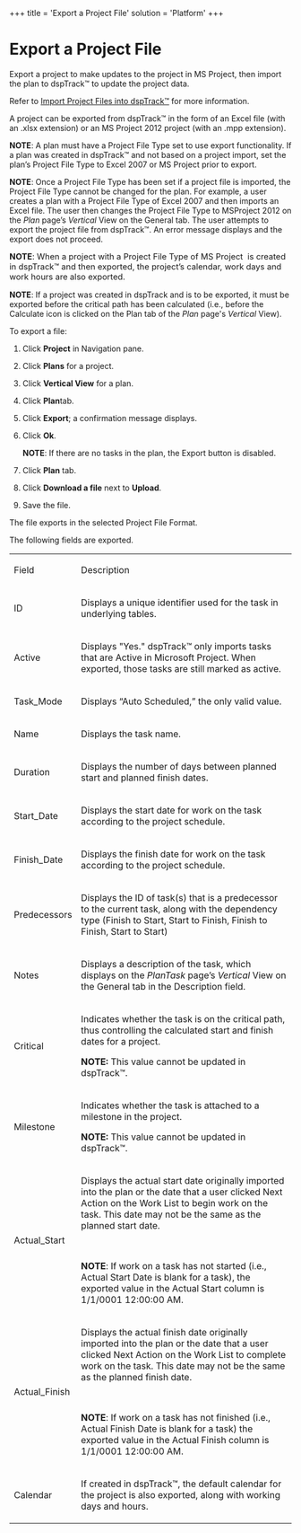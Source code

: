 +++
title = 'Export a Project File'
solution = 'Platform'
+++

# Export a Project File

Export a project to make updates to the project in MS Project, then
import the plan to dspTrack™ to update the project data.

Refer to [Import Project Files into
dspTrack™](Import_Project_Files_into_dspTrack.htm) for more
information.

A project can be exported from dspTrack™ in the form of an Excel file
(with an .xlsx extension) or an MS Project 2012 project (with an .mpp
extension).

**NOTE**: A plan must have a Project File Type set to use export
functionality. If a plan was created in dspTrack™ and not based on a
project import, set the plan’s Project File Type to Excel 2007 or MS
Project prior to export.

**NOTE**: Once a Project File Type has been set if a project file is
imported, the Project File Type cannot be changed for the plan. For
example, a user creates a plan with a Project File Type of Excel 2007
and then imports an Excel file. The user then changes the Project File
Type to MSProject 2012 on the *Plan* page’s *Vertical* View on the
General tab. The user attempts to export the project file from
dspTrack™. An error message displays and the export does not proceed.

<span style="font-size: 11.0pt;">**NOTE**: When a project with a Project
File Type of MS Project
</span><span> </span><span style="font-size: 11.0pt;">is created in
dspTrack™ and then exported, the project’s calendar, work days and work
hours are also exported.</span><span> </span>

<span style="font-weight: bold;">NOTE</span>: If a project was created
in dspTrack and is to be exported, it must be exported before the
critical path has been calculated (i.e., before the Calculate icon is
clicked on the Plan tab of the
<span style="font-style: italic;">Plan</span> page's
<span style="font-style: italic;">Vertical</span> View).

To export a file:

1.  Click **Project** in Navigation pane.

2.  Click <span style="font-weight: bold;">Plans</span> for a project.

3.  Click **Vertical View** for a plan.

4.  Click <span style="font-weight: bold;">Plan</span>tab.

5.  Click **Export**; a confirmation message displays.

6.  Click **Ok**.
    
    <span style="font-weight: bold;">NOTE</span>: If there are no tasks
    in the plan, the Export button is disabled.

7.  Click <span style="font-weight: bold;">Plan</span> tab.

8.  Click **Download a file** next to
    <span style="font-weight: bold;">Upload</span>.

9.  Save the file.

The file exports in the selected Project File Format.

The following fields are exported.

<table>
<tbody>
<tr class="odd">
<td><p>Field</p></td>
<td><p>Description</p></td>
</tr>
<tr class="even">
<td><p>ID</p></td>
<td><p>Displays a unique identifier used for the task in underlying tables.</p></td>
</tr>
<tr class="odd">
<td><p>Active</p></td>
<td><p>Displays &quot;Yes.&quot; dspTrack™ only imports tasks that are Active in Microsoft Project. When exported, those tasks are still marked as active.</p></td>
</tr>
<tr class="even">
<td><p>Task_Mode</p></td>
<td><p>Displays “Auto Scheduled,” the only valid value.</p></td>
</tr>
<tr class="odd">
<td><p>Name</p></td>
<td><p>Displays the task name.</p></td>
</tr>
<tr class="even">
<td><p>Duration</p></td>
<td><p>Displays the number of days between planned start and planned finish dates.</p></td>
</tr>
<tr class="odd">
<td><p>Start_Date</p></td>
<td><p>Displays the start date for work on the task according to the project schedule.</p></td>
</tr>
<tr class="even">
<td><p>Finish_Date</p></td>
<td><p>Displays the finish date for work on the task according to the project schedule.</p></td>
</tr>
<tr class="odd">
<td><p>Predecessors</p></td>
<td><p>Displays the ID of task(s) that is a predecessor to the current task, along with the dependency type (Finish to Start, Start to Finish, Finish to Finish, Start to Start)</p></td>
</tr>
<tr class="even">
<td><p>Notes</p></td>
<td><p>Displays a description of the task, which displays on the <em>PlanTask</em> page’s <em>Vertical</em> View on the General tab in the Description field.</p></td>
</tr>
<tr class="odd">
<td><p>Critical</p></td>
<td><p>Indicates whether the task is on the critical path, thus controlling the calculated start and finish dates for a project.</p>
<p><strong>NOTE:</strong> This value cannot be updated in dspTrack™.</p></td>
</tr>
<tr class="even">
<td><p>Milestone</p></td>
<td><p>Indicates whether the task is attached to a milestone in the project.</p>
<p><strong>NOTE:</strong> This value cannot be updated in dspTrack™.</p></td>
</tr>
<tr class="odd">
<td><p>Actual_Start</p></td>
<td><p>Displays the actual start date originally imported into the plan or the date that a user clicked Next Action on the Work List to begin work on the task. This date may not be the same as the planned start date.</p>
<p> </p>
<p><strong>NOTE</strong>: If work on a task has not started (i.e., Actual Start Date is blank for a task), the exported value in the Actual Start column is 1/1/0001 12:00:00 AM.</p></td>
</tr>
<tr class="even">
<td><p>Actual_Finish</p></td>
<td><p>Displays the actual finish date originally imported into the plan or the date that a user clicked Next Action on the Work List to complete work on the task. This date may not be the same as the planned finish date.</p>
<p> </p>
<p><strong>NOTE</strong>: If work on a task has not finished (i.e., Actual Finish Date is blank for a task) the exported value in the Actual Finish column is 1/1/0001 12:00:00 AM.</p></td>
</tr>
<tr class="odd">
<td><p>Calendar</p></td>
<td><p>If created in dspTrack™, the default calendar for the project is also exported, along with working days and hours.</p></td>
</tr>
</tbody>
</table>

